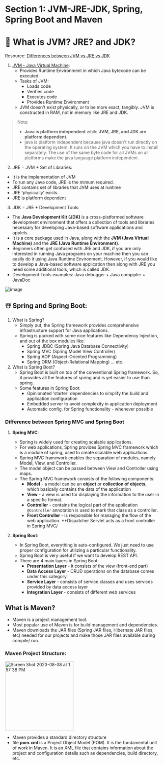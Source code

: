 # Section 1: JVM-JRE-JDK, Spring, Spring Boot and Maven
# 🌺 What is JVM? JRE? and JDK?
Resource: [Differences between JVM vs JRE vs JDK](https://byjus.com/gate/difference-between-jdk-jre-and-jvm/#:~:text=The%20JDK%20is%20an%20abbreviation,that%20develops%20applications%20in%20Java.)
1. [JVM - Java Virtual Machine](https://github.com/trucdg/java-virtual-machine):
   - Provides Runtime Environment in which Java bytecode can be executed.
   - Tasks of JVM:
     - Loads code
     - Verifies code
     - Executes code
     - Provides Runtime Environment
   - JVM doesn't exist physically, or to be more exact, tangibly. JVM is constructed in RAM, not in memory like JRE and JDK.
>Note: 
> - **Java is platform independent** while **JVM, JRE, and JDK are platform dependent.**
> - java is platform independent because java doesn't run directly on the operating system. It runs on the JVM which you have to install separately. The use of the same byte code for all JVMs on all platforms make the java language platform independent.

2. JRE = JVM + Set of Libraries:
- It is the implementation of JVM
- To run any Java code, JRE is the mimum required.
- JRE contains set of libraries that JVM uses at runtime
- JRE 'physically' exists.
- JRE is platform dependent

3. JDK = JRE + Development Tools:  
- The **Java Development Kit (JDK)** is a cross-platformed software development environment that offers a collection of tools and libraries necessary for developing Java-based software applications and applets.
- It is a core package used in Java, along with the **JVM (Java Virtual Machine)** and the **JRE (Java Runtime Environment)**.
- Beginners  often get confused with JRE and JDK, if you are only interested in running Java programs on your machine then you can easily do it using Java Runtime Environment. However, if you would like to develop a Java-based software application then along with JRE you need some additional tools, which is called JDK.
- Development Tools examples: Java debugger + Java compipler + JavaDoc

![image](https://github.com/trucdg/section1-SpringBoot3-intro/assets/91285203/4f606138-4538-40e1-84c4-c4916dc26480)

## ☃️ Spring and Spring Boot:
1. What is Spring?
   - Simply put, the Spring framework provides comprehensive infrastructure support for Java applications.
   - Spring is packed with some nice features like Dependency Injection, and out of the box modules like:
        - Spring JDBC (Spring Java Database Connectivity)
        - Spring MVC (Spring Model View Controller)
        - Spring AOP (Aspect-Oriented Programming)
        - Spring ORM (Object-Relational Mapping)
     ... etc.
2. What is Spring Boot?
   - Spring Boot is built on top of the conventional Spring framework. So, it provides all the features of spring and is yet easier to use than spring.
   - Some features in Spring Boot:
     - Opinionated 'starter' dependencies to simplify the build and application configuration
     - Embedded server to avoid complexity in application deployment
     - Automatic config. for Spring functionality - whenever possible

### Difference between Spring MVC and Spring Boot
1. **Spring MVC**:
   - Spring is widely used for creating scalable applications.
   - For web applications, Spring provides Spring MVC framework which is a module of spring, used to create scalable web applications.
   - Spring MVC framework enables the separation of modules, namely Model, View, and Controller.
   - The model object can be passed between View and Controller using maps.
   - The Spring MVC framework consists of the following components:
      - **Model** - a model can be an **object** or **collection of objects**, which basically contains the data of the application
      - **View** - a view is used for displaying the information to the user in a specific format.
      - **Controller** - contains the logical part of the application
        `@Controller` annotation is used to mark that class as a controller.
      - **Front Controller** - is responsible for managing the flow of the web application. **Dispatcher Servlet acts as a front controller in Spring MVC/
    
2. **Spring Boot**:
   - In Spring Boot, everything is auto-configured. We just need to use proper configuration for utilizing a particular functionality.
   - Spring Boot is very useful if we want to develop REST API.
   - There are 4 main layers in Spring Boot:
      - **Presentation Layer** - it consists of the view (front-end part)
      - **Data Access Layer** - CRUD operations on the database comes under this category.
      - **Service Layer** - consists of service classes and uses services provided by data access layer
      - **Integration Layer** - consists of different web services

## What is Maven?
- Maven is a project management tool.
- Most popular use of Maven is for build management and dependencies.
- Maven downloads the JAR files (Spring JAR files, Hibernate JAR files, etc) needed for our projects and make those JAR files available during compile/ run.

### Maven Project Structure:

<img width="224" alt="Screen Shot 2023-08-08 at 1 57 38 PM" src="https://github.com/trucdg/section1-Spring-boot-Maven/assets/91285203/7b787933-362b-432e-b843-a3809cf52ae7">

- Maven provides a standard directory structure
- file **pom.xml** is a Project Object Model (POM). It is the fundamental unit of work in Maven. It is an XML file that contains information about the project and configuration details such as dependencies, build directory, etc.





















